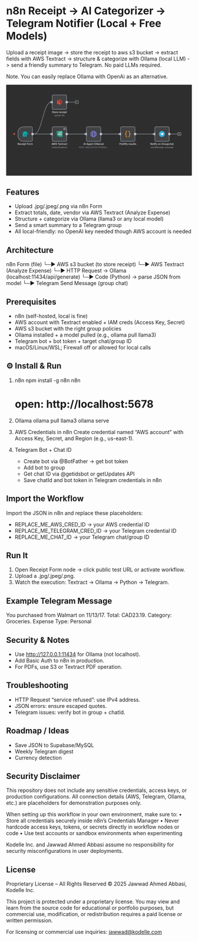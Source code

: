 n8n Receipt -> AI Categorizer -> Telegram Notifier (Local + Free Models)
========================================================================

Upload a receipt image -> store the receipt to aws s3 bucket -> extract fields with AWS Textract -> structure & categorize with Ollama (local LLM) -> send a friendly summary to Telegram. No paid LLMs required.

Note. You can easily replace Ollama with OpenAi as an alternative.

![n8n Workflow Overview](./workflow.jpg)

Features
-----------
- Upload .jpg/.jpeg/.png via n8n Form
- Extract totals, date, vendor via AWS Textract (Analyze Expense)
- Structure + categorize via Ollama (llama3 or any local model)
- Send a smart summary to a Telegram group
- All local-friendly: no OpenAI key needed though AWS account is needed

Architecture
----------------
n8n Form (file)
    └─▶ AWS s3 bucket (to store receipt)
    └─▶ AWS Textract (Analyze Expense)
        └─▶ HTTP Request -> Ollama (localhost:11434/api/generate)
             └─▶ Code (Python) -> parse JSON from model
                  └─▶ Telegram Send Message (group chat)

Prerequisites
----------------
- n8n (self-hosted, local is fine)
- AWS account with Textract enabled + IAM creds (Access Key, Secret)
- AWS s3 bucket with the right group policies
- Ollama installed + a model pulled (e.g., ollama pull llama3)
- Telegram bot + bot token + target chat/group ID
- macOS/Linux/WSL; Firewall off or allowed for local calls

⚙️ Install & Run
----------------
1) n8n
   npm install -g n8n
   n8n
   # open: http://localhost:5678

2) Ollama
   ollama pull llama3
   ollama serve

3) AWS Credentials in n8n
   Create credential named “AWS account” with Access Key, Secret, and Region (e.g., us-east-1).

4) Telegram Bot + Chat ID
   - Create bot via @BotFather -> get bot token
   - Add bot to group
   - Get chat ID via @getidsbot or getUpdates API
   - Save chatId and bot token in Telegram credentials in n8n

Import the Workflow
-----------------------
Import the JSON in n8n and replace these placeholders:
- REPLACE_ME_AWS_CRED_ID -> your AWS credential ID
- REPLACE_ME_TELEGRAM_CRED_ID -> your Telegram credential ID
- REPLACE_ME_CHAT_ID -> your Telegram chat/group ID

Run It
----------
1. Open Receipt Form node -> click public test URL or activate workflow.
2. Upload a .jpg/.jpeg/.png.
3. Watch the execution: Textract -> Ollama -> Python -> Telegram.

Example Telegram Message
---------------------------
You purchased from Walmart on 11/13/17.
Total: CAD23.19. Category: Groceries. Expense Type: Personal

Security & Notes
-------------------
- Use http://127.0.0.1:11434 for Ollama (not localhost).
- Add Basic Auth to n8n in production.
- For PDFs, use S3 or Textract PDF operation.

Troubleshooting
-------------------
- HTTP Request “service refused”: use IPv4 address.
- JSON errors: ensure escaped quotes.
- Telegram issues: verify bot in group + chatId.

Roadmap / Ideas
-------------------
- Save JSON to Supabase/MySQL
- Weekly Telegram digest
- Currency detection

Security Disclaimer
----------------------
This repository does not include any sensitive credentials, access keys, or production configurations.
All connection details (AWS, Telegram, Ollama, etc.) are placeholders for demonstration purposes only.

When setting up this workflow in your own environment, make sure to:
• Store all credentials securely inside n8n’s Credentials Manager
• Never hardcode access keys, tokens, or secrets directly in workflow nodes or code
• Use test accounts or sandbox environments when experimenting

Kodelle Inc. and Jawwad Ahmed Abbasi assume no responsibility for security misconfigurations in user deployments.

License
-----------
Proprietary License – All Rights Reserved
© 2025 Jawwad Ahmed Abbasi, Kodelle Inc.

This project is protected under a proprietary license.
You may view and learn from the source code for educational or portfolio purposes,
but commercial use, modification, or redistribution requires a paid license or written permission.

For licensing or commercial use inquiries: jawwad@kodelle.com